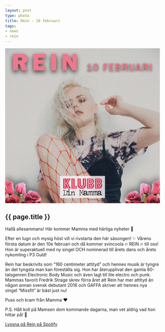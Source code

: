 ```yaml
---
layout: post
type: photo
title: Rein - 10 februari
tags:
- news
- rein
---
```


<img class="news-photo" src="/assets/img/news/Rein_pressbild3.png" alt="{{ page.title }}" />

## {{ page.title }}

Hallå allesammans! Här kommer Mamma med härliga nyheter 💃

Efter en lugn och mysig höst vill vi rivstarta den här säsongen! ✨
Vårens första datum är den 10e februari och då kommer svincoola 🔥 REIN 🔥 till oss! Hon är superaktuell med ny singel OCH nominerad till årets dans och årets nykomling i P3 Guld!

Rein har beskrivits som “160 centimeter attityd” och hennes musik är tyngre än det tyngsta man kan föreställa sig. Hon har återupplivat den gamla 80-talsgenren Electronic Body Music och även lagt till lite electro och punk. Mammas favorit Fredrik Strage skrev förra året att Rein har mer attityd än någon annan svensk debutant 2016 och GAFFA skriver att hennes nya singel “Missfit” är bäst just nu!

Puss och kram från Mamma ❤️

P.S. Håll koll på Mamsen dom kommande dagarna, man vet aldrig vad hon hittar på! 👀

<a href="https://open.spotify.com/artist/081nh5DBAXiKgJhOlqgU2V" target="_blank">Lyssna på Rein på Spotify</a>
